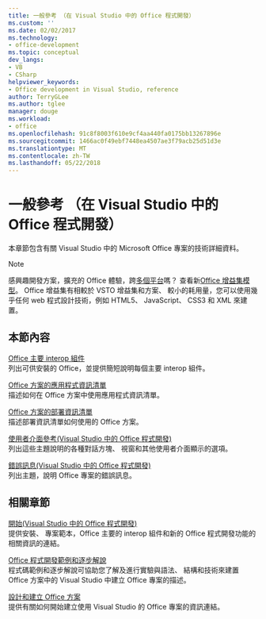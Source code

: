 ```yaml
---
title: 一般參考 （在 Visual Studio 中的 Office 程式開發）
ms.custom: ''
ms.date: 02/02/2017
ms.technology:
- office-development
ms.topic: conceptual
dev_langs:
- VB
- CSharp
helpviewer_keywords:
- Office development in Visual Studio, reference
author: TerryGLee
ms.author: tglee
manager: douge
ms.workload:
- office
ms.openlocfilehash: 91c8f8003f610e9cf4aa440fa0175bb13267896e
ms.sourcegitcommit: 1466ac0f49ebf7448ea4507ae3f79acb25d51d3e
ms.translationtype: MT
ms.contentlocale: zh-TW
ms.lasthandoff: 05/22/2018
---
```

# <a name="general-reference-office-development-in-visual-studio"></a>一般參考 （在 Visual Studio 中的 Office 程式開發）
  本章節包含有關 Visual Studio 中的 Microsoft Office 專案的技術詳細資料。  
  
> [!NOTE]  
>  感興趣開發方案，擴充的 Office 體驗，跨[多個平台](https://dev.office.com/add-in-availability)嗎？ 查看新[Office 增益集模型](https://dev.office.com/docs/add-ins/overview/office-add-ins)。 Office 增益集有相較於 VSTO 增益集和方案、 較小的耗用量，您可以使用幾乎任何 web 程式設計技術，例如 HTML5、 JavaScript、 CSS3 和 XML 來建置。  
  
## <a name="in-this-section"></a>本節內容  
 [Office 主要 interop 組件](../vsto/office-primary-interop-assemblies.md)  
 列出可供安裝的 Office，並提供簡短說明每個主要 interop 組件。  
  
 [Office 方案的應用程式資訊清單](../vsto/application-manifests-for-office-solutions.md)  
 描述如何在 Office 方案中使用應用程式資訊清單。  
  
 [Office 方案的部署資訊清單](../vsto/deployment-manifests-for-office-solutions.md)  
 描述部署資訊清單如何使用的 Office 方案。  
  
 [使用者介面參考&#40;Visual Studio 中的 Office 程式開發&#41;](../vsto/user-interface-reference-office-development-in-visual-studio.md)  
 列出這些主題說明的各種對話方塊、 視窗和其他使用者介面顯示的選項。  
  
 [錯誤訊息&#40;Visual Studio 中的 Office 程式開發&#41;](../vsto/error-messages-office-development-in-visual-studio.md)  
 列出主題，說明 Office 專案的錯誤訊息。  
  
## <a name="related-sections"></a>相關章節  
 [開始&#40;Visual Studio 中的 Office 程式開發&#41;](../vsto/getting-started-office-development-in-visual-studio.md)  
 提供安裝、 專案範本，Office 主要的 interop 組件和新的 Office 程式開發功能的相關資訊的連結。  
  
 [Office 程式開發範例和逐步解說](../vsto/office-development-samples-and-walkthroughs.md)  
 程式碼範例和逐步解說可協助您了解及進行實驗與語法、 結構和技術來建置 Office 方案中的 Visual Studio 中建立 Office 專案的描述。  
  
 [設計和建立 Office 方案](../vsto/designing-and-creating-office-solutions.md)  
 提供有關如何開始建立使用 Visual Studio 的 Office 專案的資訊連結。  
  
  
